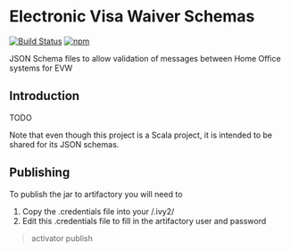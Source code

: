 Electronic Visa Waiver Schemas
==============================


[![Build Status](https://travis-ci.org/UKHomeOffice/evw-schemas.svg?branch=master)](https://travis-ci.org/UKHomeOffice/evw-schemas)
[![npm](https://img.shields.io/npm/v/evw-schemas.svg)](https://www.npmjs.com/package/evw-schemas)

JSON Schema files to allow validation of messages between Home Office systems for EVW

Introduction
------------
TODO

Note that even though this project is a Scala project, it is intended to be shared for its JSON schemas.

Publishing
----------
To publish the jar to artifactory you will need to 

1. Copy the .credentials file into your <home directory>/.ivy2/
2. Edit this .credentials file to fill in the artifactory user and password

> activator publish
